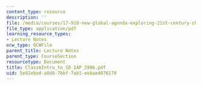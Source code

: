 ```yaml
---
content_type: resource
description: ''
file: /media/courses/17-918-new-global-agenda-exploring-21st-century-challenges-through-innovations-in-information-technologies-january-iap-2006/5e92ebada8d87bbf7ab1eebae4076170_Class6Intro_to_SD_IAP_2006.pdf
file_type: application/pdf
learning_resource_types:
- Lecture Notes
ocw_type: OCWFile
parent_title: Lecture Notes
parent_type: CourseSection
resourcetype: Document
title: Class6Intro_to_SD_IAP_2006.pdf
uid: 5e92ebad-a8d8-7bbf-7ab1-eebae4076170
---
```

